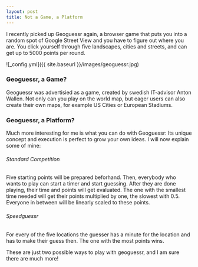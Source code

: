 ```yaml
---
layout: post
title: Not a Game, a Platform
---
```


I recently picked up Geoguessr again, a browser game that puts you into a random spot of Google Street View and you have to figure out where you are. You click yourself through five landscapes, cities and streets, and can get up to 5000 points per round.

![_config.yml]({{ site.baseurl }}/images/geoguessr.jpg)

### Geoguessr, a Game?

Geoguessr was advertisied as a game, created by swedish IT-advisor Anton Wallen. Not only can you play on the world map, but eager users can also create their own maps, for example US Cities or European Stadiums.

### Geoguessr, a Platform?

Much more interesting for me is what you can do with Geoguessr: Its unique concept and execution is perfect to grow your own ideas. I will now explain some of mine:

###### Standard Competition

Five starting points will be prepared beforhand. Then, everybody who wants to play can start a timer and start guessing. After they are done playing, their time and points will get evaluated. The one with the smallest time needed will get their points multiplied by one, the slowest with 0.5. Everyone in between will be linearly scaled to these points.

###### Speedguessr

For every of the five locations the guesser has a minute for the location and has to make their guess then. The one with the most points wins.

These are just two possible ways to play with geoguessr, and I am sure there are much more!
